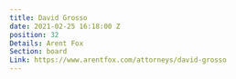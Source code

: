 ```yaml
---
title: David Grosso
date: 2021-02-25 16:18:00 Z
position: 32
Details: Arent Fox
Section: board
Link: https://www.arentfox.com/attorneys/david-grosso
---
```


